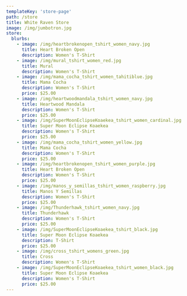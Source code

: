 ```yaml
---
templateKey: 'store-page'
path: /store
title: White Raven Store
image: /img/jumbotron.jpg
store:
  blurbs:
    - image: /img/heartbrokenopen_tshirt_women_navy.jpg
      title: Heart Broken Open
      description: Women's T-Shirt
    - image: /img/mural_tshirt_women_red.jpg
      title: Mural
      description: Women's T-Shirt
    - image: /img/mama_cocha_tshirt_women_tahitiblue.jpg
      title: Mama Cocha
      description: Women's T-Shirt
      price: $25.00
    - image: /img/heartwoodmandala_tshirt_women_navy.jpg
      title: Heartwood Mandala
      description: Women's T-Shirt
      price: $25.00
    - image: /img/SuperMoonEclipseKoaekea_tshirt_women_cardinal.jpg
      title: Super Moon Eclipse Koaekea
      description: Women's T-Shirt
      price: $25.00
    - image: /img/mama_cocha_tshirt_women_yellow.jpg
      title: Mama Cocha
      description: Women's T-Shirt
      price: $25.00
    - image: /img/heartbrokenopen_tshirt_women_purple.jpg
      title: Heart Broken Open
      description: Women's T-Shirt
      price: $25.00
    - image: /img/manos_y_semillas_tshirt_women_raspberry.jpg
      title: Manos Y Semillas
      description: Women's T-Shirt
      price: $25.00
    - image: /img/Thunderhawk_tshirt_women_navy.jpg
      title: Thunderhawk
      description: Women's T-Shirt
      price: $25.00
    - image: /img/SuperMoonEclipseKoaekea_tshirt_black.jpg
      title: Super Moon Eclipse Koaekea
      description: T-Shirt
      price: $25.00
    - image: /img/cross_tshirt_womens_green.jpg
      title: Cross
      description: Women's T-Shirt
    - image: /img/SuperMoonEclipseKoaekea_tshirt_women_black.jpg
      title: Super Moon Eclipse Koaekea
      description: Women's T-Shirt
      price: $25.00
---
```

